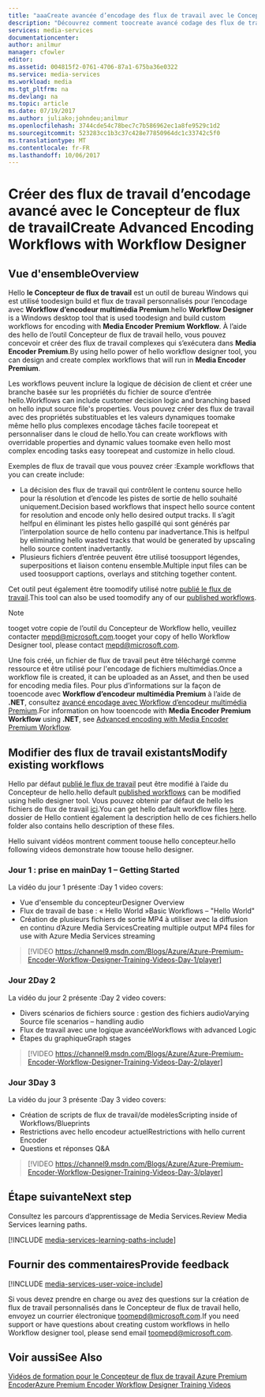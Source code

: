 ```yaml
---
title: "aaaCreate avancée d’encodage des flux de travail avec le Concepteur de flux de travail | Documents Microsoft"
description: "Découvrez comment toocreate avancé codage des flux de travail avec le Concepteur de flux de travail."
services: media-services
documentationcenter: 
author: anilmur
manager: cfowler
editor: 
ms.assetid: 004815f2-0761-4706-87a1-675ba36e0322
ms.service: media-services
ms.workload: media
ms.tgt_pltfrm: na
ms.devlang: na
ms.topic: article
ms.date: 07/19/2017
ms.author: juliako;johndeu;anilmur
ms.openlocfilehash: 3744cde54c78bec7c7b586962ec1a8fe9529c1d2
ms.sourcegitcommit: 523283cc1b3c37c428e77850964dc1c33742c5f0
ms.translationtype: MT
ms.contentlocale: fr-FR
ms.lasthandoff: 10/06/2017
---
```

# <a name="create-advanced-encoding-workflows-with-workflow-designer"></a><span data-ttu-id="541d7-103">Créer des flux de travail d’encodage avancé avec le Concepteur de flux de travail</span><span class="sxs-lookup"><span data-stu-id="541d7-103">Create Advanced Encoding Workflows with Workflow Designer</span></span>
## <a name="overview"></a><span data-ttu-id="541d7-104">Vue d'ensemble</span><span class="sxs-lookup"><span data-stu-id="541d7-104">Overview</span></span>
<span data-ttu-id="541d7-105">Hello **le Concepteur de flux de travail** est un outil de bureau Windows qui est utilisé toodesign build et flux de travail personnalisés pour l’encodage avec **Workflow d’encodeur multimédia Premium**.</span><span class="sxs-lookup"><span data-stu-id="541d7-105">hello **Workflow Designer** is a Windows desktop tool that is used toodesign and build custom workflows for encoding with **Media Encoder Premium Workflow**.</span></span>
<span data-ttu-id="541d7-106">À l’aide des hello de l’outil Concepteur de flux de travail hello, vous pouvez concevoir et créer des flux de travail complexes qui s’exécutera dans **Media Encoder Premium**.</span><span class="sxs-lookup"><span data-stu-id="541d7-106">By using hello power of hello workflow designer tool, you can design and create complex workflows that will run in **Media Encoder Premium**.</span></span>  

<span data-ttu-id="541d7-107">Les workflows peuvent inclure la logique de décision de client et créer une branche basée sur les propriétés du fichier de source d’entrée hello.</span><span class="sxs-lookup"><span data-stu-id="541d7-107">Workflows can include customer decision logic and branching based on hello input source file's properties.</span></span> <span data-ttu-id="541d7-108">Vous pouvez créer des flux de travail avec des propriétés substituables et les valeurs dynamiques toomake même hello plus complexes encodage tâches facile toorepeat et personnaliser dans le cloud de hello.</span><span class="sxs-lookup"><span data-stu-id="541d7-108">You can create workflows with overridable properties and dynamic values toomake even hello most complex encoding tasks easy toorepeat and customize in hello cloud.</span></span>

<span data-ttu-id="541d7-109">Exemples de flux de travail que vous pouvez créer :</span><span class="sxs-lookup"><span data-stu-id="541d7-109">Example workflows that you can create include:</span></span>

* <span data-ttu-id="541d7-110">La décision des flux de travail qui contrôlent le contenu source hello pour la résolution et d’encode les pistes de sortie de hello souhaité uniquement.</span><span class="sxs-lookup"><span data-stu-id="541d7-110">Decision based workflows that inspect hello source content for resolution and encode only hello desired output tracks.</span></span>  <span data-ttu-id="541d7-111">Il s’agit helfpul en éliminant les pistes hello gaspillé qui sont générés par l’interpolation source de hello contenu par inadvertance.</span><span class="sxs-lookup"><span data-stu-id="541d7-111">This is helfpul by eliminating hello wasted tracks that would be generated by upscaling hello source content inadvertantly.</span></span>
* <span data-ttu-id="541d7-112">Plusieurs fichiers d’entrée peuvent être utilisé toosupport légendes, superpositions et liaison contenu ensemble.</span><span class="sxs-lookup"><span data-stu-id="541d7-112">Multiple input files can be used toosupport captions, overlays and stitching together content.</span></span> 

<span data-ttu-id="541d7-113">Cet outil peut également être toomodify utilisé notre [publié le flux de travail](media-services-workflow-designer.md#existing_workflows).</span><span class="sxs-lookup"><span data-stu-id="541d7-113">This tool can also be used toomodify any of our [published workflows](media-services-workflow-designer.md#existing_workflows).</span></span> 

> [!NOTE]
> <span data-ttu-id="541d7-114">tooget votre copie de l’outil du Concepteur de Workflow hello, veuillez contacter mepd@microsoft.com.</span><span class="sxs-lookup"><span data-stu-id="541d7-114">tooget your copy of hello Workflow Designer tool, please contact mepd@microsoft.com.</span></span>
> 
> 

<span data-ttu-id="541d7-115">Une fois créé, un fichier de flux de travail peut être téléchargé comme ressource et être utilisé pour l'encodage de fichiers multimédias.</span><span class="sxs-lookup"><span data-stu-id="541d7-115">Once a workflow file is created, it can be uploaded as an Asset, and then be used for encoding media files.</span></span> <span data-ttu-id="541d7-116">Pour plus d’informations sur la façon de tooencode avec **Workflow d’encodeur multimédia Premium** à l’aide de **.NET**, consultez [avancé encodage avec Workflow d’encodeur multimédia Premium](media-services-encode-with-premium-workflow.md).</span><span class="sxs-lookup"><span data-stu-id="541d7-116">For information on how tooencode with **Media Encoder Premium Workflow** using **.NET**, see [Advanced encoding with Media Encoder Premium Workflow](media-services-encode-with-premium-workflow.md).</span></span>

## <span data-ttu-id="541d7-117"><a id="existing_workflows"></a>Modifier des flux de travail existants</span><span class="sxs-lookup"><span data-stu-id="541d7-117"><a id="existing_workflows"></a>Modify existing workflows</span></span>
<span data-ttu-id="541d7-118">Hello par défaut [publié le flux de travail](media-services-workflow-designer.md#existing_workflows) peut être modifié à l’aide du Concepteur de hello.</span><span class="sxs-lookup"><span data-stu-id="541d7-118">hello default [published workflows](media-services-workflow-designer.md#existing_workflows) can be modified using hello designer tool.</span></span> <span data-ttu-id="541d7-119">Vous pouvez obtenir par défaut de hello les fichiers de flux de travail [ici](https://github.com/Azure/azure-media-services-samples/tree/master/Encoding%20Presets/VoD/MediaEncoderPremiumWorkfows).</span><span class="sxs-lookup"><span data-stu-id="541d7-119">You can get hello default workflow files [here](https://github.com/Azure/azure-media-services-samples/tree/master/Encoding%20Presets/VoD/MediaEncoderPremiumWorkfows).</span></span> <span data-ttu-id="541d7-120">dossier de Hello contient également la description hello de ces fichiers.</span><span class="sxs-lookup"><span data-stu-id="541d7-120">hello folder also contains hello description of these files.</span></span>

<span data-ttu-id="541d7-121">Hello suivant vidéos montrent comment toouse hello concepteur.</span><span class="sxs-lookup"><span data-stu-id="541d7-121">hello following videos demonstrate how toouse hello designer.</span></span>

### <a name="day-1--getting-started"></a><span data-ttu-id="541d7-122">Jour 1 : prise en main</span><span class="sxs-lookup"><span data-stu-id="541d7-122">Day 1 – Getting Started</span></span>
<span data-ttu-id="541d7-123">La vidéo du jour 1 présente :</span><span class="sxs-lookup"><span data-stu-id="541d7-123">Day 1 video covers:</span></span>

* <span data-ttu-id="541d7-124">Vue d'ensemble du concepteur</span><span class="sxs-lookup"><span data-stu-id="541d7-124">Designer Overview</span></span>
* <span data-ttu-id="541d7-125">Flux de travail de base : « Hello World »</span><span class="sxs-lookup"><span data-stu-id="541d7-125">Basic Workflows – "Hello World"</span></span>
* <span data-ttu-id="541d7-126">Création de plusieurs fichiers de sortie MP4 à utiliser avec la diffusion en continu d’Azure Media Services</span><span class="sxs-lookup"><span data-stu-id="541d7-126">Creating multiple output MP4 files for use with Azure Media Services streaming</span></span>

> [!VIDEO https://channel9.msdn.com/Blogs/Azure/Azure-Premium-Encoder-Workflow-Designer-Training-Videos-Day-1/player]
> 
> 

### <a name="day-2"></a><span data-ttu-id="541d7-127">Jour 2</span><span class="sxs-lookup"><span data-stu-id="541d7-127">Day 2</span></span>
<span data-ttu-id="541d7-128">La vidéo du jour 2 présente :</span><span class="sxs-lookup"><span data-stu-id="541d7-128">Day 2 video covers:</span></span>

* <span data-ttu-id="541d7-129">Divers scénarios de fichiers source : gestion des fichiers audio</span><span class="sxs-lookup"><span data-stu-id="541d7-129">Varying Source file scenarios – handling audio</span></span>
* <span data-ttu-id="541d7-130">Flux de travail avec une logique avancée</span><span class="sxs-lookup"><span data-stu-id="541d7-130">Workflows with advanced Logic</span></span>
* <span data-ttu-id="541d7-131">Étapes du graphique</span><span class="sxs-lookup"><span data-stu-id="541d7-131">Graph stages</span></span>

> [!VIDEO https://channel9.msdn.com/Blogs/Azure/Azure-Premium-Encoder-Workflow-Designer-Training-Videos-Day-2/player]
> 
> 

### <a name="day-3"></a><span data-ttu-id="541d7-132">Jour 3</span><span class="sxs-lookup"><span data-stu-id="541d7-132">Day 3</span></span>
<span data-ttu-id="541d7-133">La vidéo du jour 3 présente :</span><span class="sxs-lookup"><span data-stu-id="541d7-133">Day 3 video covers:</span></span>

* <span data-ttu-id="541d7-134">Création de scripts de flux de travail/de modèles</span><span class="sxs-lookup"><span data-stu-id="541d7-134">Scripting inside of Workflows/Blueprints</span></span>
* <span data-ttu-id="541d7-135">Restrictions avec hello encodeur actuel</span><span class="sxs-lookup"><span data-stu-id="541d7-135">Restrictions with hello current Encoder</span></span>
* <span data-ttu-id="541d7-136">Questions et réponses  </span><span class="sxs-lookup"><span data-stu-id="541d7-136">Q&A</span></span>

> [!VIDEO https://channel9.msdn.com/Blogs/Azure/Azure-Premium-Encoder-Workflow-Designer-Training-Videos-Day-3/player]
> 
> 

## <a name="next-step"></a><span data-ttu-id="541d7-137">Étape suivante</span><span class="sxs-lookup"><span data-stu-id="541d7-137">Next step</span></span>
<span data-ttu-id="541d7-138">Consultez les parcours d’apprentissage de Media Services.</span><span class="sxs-lookup"><span data-stu-id="541d7-138">Review Media Services learning paths.</span></span>

[!INCLUDE [media-services-learning-paths-include](../../includes/media-services-learning-paths-include.md)]

## <a name="provide-feedback"></a><span data-ttu-id="541d7-139">Fournir des commentaires</span><span class="sxs-lookup"><span data-stu-id="541d7-139">Provide feedback</span></span>
[!INCLUDE [media-services-user-voice-include](../../includes/media-services-user-voice-include.md)]

<span data-ttu-id="541d7-140">Si vous devez prendre en charge ou avez des questions sur la création de flux de travail personnalisés dans le Concepteur de flux de travail hello, envoyez un courrier électronique toomepd@microsoft.com.</span><span class="sxs-lookup"><span data-stu-id="541d7-140">If you need support or have questions about creating custom workflows in hello Workflow designer tool, please send email toomepd@microsoft.com.</span></span>

## <a name="see-also"></a><span data-ttu-id="541d7-141">Voir aussi</span><span class="sxs-lookup"><span data-stu-id="541d7-141">See Also</span></span>
[<span data-ttu-id="541d7-142">Vidéos de formation pour le Concepteur de flux de travail Azure Premium Encoder</span><span class="sxs-lookup"><span data-stu-id="541d7-142">Azure Premium Encoder Workflow Designer Training Videos</span></span>](http://johndeutscher.com/2015/07/06/azure-premium-encoder-workflow-designer-training-videos/)

